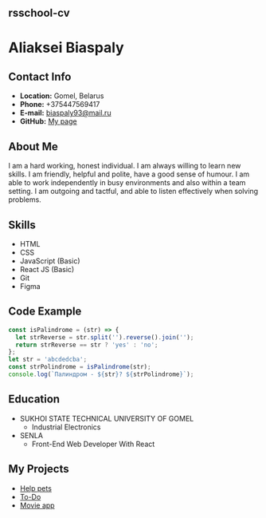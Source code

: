 ## rsschool-cv 
 
 
# Aliaksei Biaspaly 
 
 
## Contact Info 
 
* **Location:** Gomel,  Belarus 
* **Phone:** +375447569417 
* **E-mail:** biaspaly93@mail.ru 
* **GitHub:** [My page](https://github.com/Akexey93) 
 
## About Me 
 
I am a hard working, honest individual. I am always willing to learn new skills. I am friendly, helpful and polite, have a good sense of humour. I am able to work independently in busy environments and also within a team setting. I am outgoing and tactful, and able to listen effectively when solving problems. 
 
## Skills 
 
* HTML 
* CSS  
* JavaScript (Basic) 
* React JS (Basic) 
* Git  
* Figma 
 
## Code Example 
 
```js 
const isPalindrome = (str) => { 
  let strReverse = str.split('').reverse().join(''); 
  return strReverse == str ? 'yes' : 'no'; 
}; 
let str = 'abcdedcba'; 
const strPolindrome = isPalindrome(str); 
console.log(`Палиндром - ${str}? ${strPolindrome}`); 
``` 
 
## Education 
 
* SUKHOI STATE TECHNICAL UNIVERSITY OF GOMEL 
  + Industrial Electronics 
* SENLA 
  + Front-End Web Developer With React 
   
## My Projects 
 
* [Help pets](https://save-life-pets.netlify.app/index.html) 
* [To-Do](https://todo-senla-react.netlify.app/) 
* [Movie app](https://top-movieapp.netlify.app/index.html)
